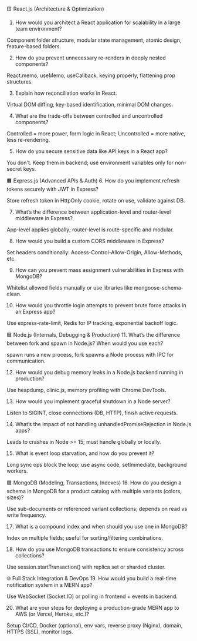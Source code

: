 🟨 React.js (Architecture & Optimization)
1. How would you architect a React application for scalability in a large team environment?

Component folder structure, modular state management, atomic design, feature-based folders.

2. How do you prevent unnecessary re-renders in deeply nested components?

React.memo, useMemo, useCallback, keying properly, flattening prop structures.

3. Explain how reconciliation works in React.

Virtual DOM diffing, key-based identification, minimal DOM changes.

4. What are the trade-offs between controlled and uncontrolled components?

Controlled = more power, form logic in React; Uncontrolled = more native, less re-rendering.

5. How do you secure sensitive data like API keys in a React app?

You don't. Keep them in backend; use environment variables only for non-secret keys.

🟧 Express.js (Advanced APIs & Auth)
6. How do you implement refresh tokens securely with JWT in Express?

Store refresh token in HttpOnly cookie, rotate on use, validate against DB.

7. What’s the difference between application-level and router-level middleware in Express?

App-level applies globally; router-level is route-specific and modular.

8. How would you build a custom CORS middleware in Express?

Set headers conditionally: Access-Control-Allow-Origin, Allow-Methods, etc.

9. How can you prevent mass assignment vulnerabilities in Express with MongoDB?

Whitelist allowed fields manually or use libraries like mongoose-schema-clean.

10. How would you throttle login attempts to prevent brute force attacks in an Express app?

Use express-rate-limit, Redis for IP tracking, exponential backoff logic.

🟦 Node.js (Internals, Debugging & Production)
11. What’s the difference between fork and spawn in Node.js? When would you use each?

spawn runs a new process, fork spawns a Node process with IPC for communication.

12. How would you debug memory leaks in a Node.js backend running in production?

Use heapdump, clinic.js, memory profiling with Chrome DevTools.

13. How would you implement graceful shutdown in a Node server?

Listen to SIGINT, close connections (DB, HTTP), finish active requests.

14. What’s the impact of not handling unhandledPromiseRejection in Node.js apps?

Leads to crashes in Node >= 15; must handle globally or locally.

15. What is event loop starvation, and how do you prevent it?

Long sync ops block the loop; use async code, setImmediate, background workers.

🟩 MongoDB (Modeling, Transactions, Indexes)
16. How do you design a schema in MongoDB for a product catalog with multiple variants (colors, sizes)?

Use sub-documents or referenced variant collections; depends on read vs write frequency.

17. What is a compound index and when should you use one in MongoDB?

Index on multiple fields; useful for sorting/filtering combinations.

18. How do you use MongoDB transactions to ensure consistency across collections?

Use session.startTransaction() with replica set or sharded cluster.

🌐 Full Stack Integration & DevOps
19. How would you build a real-time notification system in a MERN app?

Use WebSocket (Socket.IO) or polling in frontend + events in backend.

20. What are your steps for deploying a production-grade MERN app to AWS (or Vercel, Heroku, etc.)?

Setup CI/CD, Docker (optional), env vars, reverse proxy (Nginx), domain, HTTPS (SSL), monitor logs.
